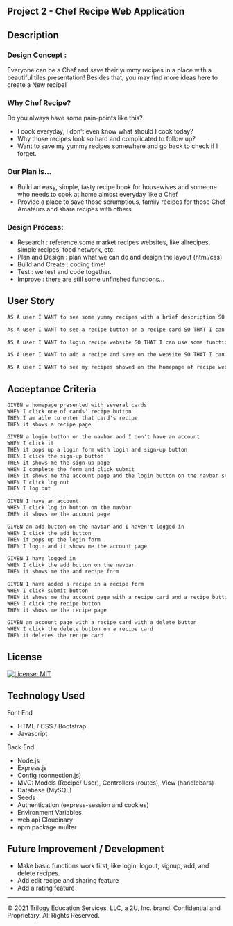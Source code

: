 ## Project 2 - Chef Recipe Web Application

## Description

### Design Concept :

Everyone can be a Chef and save their yummy recipes in a place with a beautiful tiles presentation! Besides that, you may find more ideas here to create a New recipe!

### Why Chef Recipe?

Do you always have some pain-points like this?

- I cook everyday, I don’t even know what should I cook today?
- Why those recipes look so hard and complicated to follow up?
- Want to save my yummy recipes somewhere and go back to check if I forget.

### Our Plan is…

- Build an easy, simple, tasty recipe book for housewives and someone who needs to cook at home almost everyday like a Chef
- Provide a place to save those scrumptious, family recipes for those Chef Amateurs and share recipes with others.

### Design Process:

- Research : reference some market recipes websites, like allrecipes, simple recipes, food network, etc.
- Plan and Design : plan what we can do and design the layout (html/css)
- Build and Create : coding time!
- Test : we test and code together.
- Improve : there are still some unfinshed functions...

## User Story

```md
AS A user I WANT to see some yummy recipes with a brief description SO THAT I can have an idea about what I can cook today

As A user I WANT to see a recipe button on a recipe card SO THAT I can quickly click it to enter a whole recipe

AS A user I WANT to login recipe website SO THAT I can use some functions on the website

AS A user I WANT to add a recipe and save on the website SO THAT I can check my recipes whenever I want

AS A user I WANT to see my recipes showed on the homepage of recipe website SO THAT I can share my recipes with others
```

## Acceptance Criteria

```md
GIVEN a homepage presented with several cards
WHEN I click one of cards' recipe button
THEN I am able to enter that card's recipe
THEN it shows a recipe page

GIVEN a login button on the navbar and I don't have an account
WHEN I click it
THEN it pops up a login form with login and sign-up button
THEN I click the sign-up button
THEN it shows me the sign-up page
WHEN I complete the form and click submit
THEN it shows me the account page and the login button on the navbar shows log out button  
WHEN I click log out
THEN I log out

GIVEN I have an account
WHEN I click log in button on the navbar
THEN it shows me the account page

GIVEN an add button on the navbar and I haven't logged in
WHEN I click the add button
THEN it pops up the login form
THEN I login and it shows me the account page

GIVEN I have logged in
WHEN I click the add button on the navbar
THEN it shows me the add recipe form

GIVEN I have added a recipe in a recipe form
WHEN I click submit button
THEN it shows me the account page with a recipe card and a recipe button
WHEN I click the recipe button
THEN it shows me the recipe page

GIVEN an account page with a recipe card with a delete button
WHEN I click the delete button on a recipe card
THEN it deletes the recipe card
```

## License

[![License: MIT](https://img.shields.io/badge/License-MIT-yellow.svg)](https://opensource.org/licenses/MIT)

## Technology Used

Font End

- HTML / CSS / Bootstrap
- Javascript

Back End

- Node.js
- Express.js
- Config (connection.js)
- MVC: Models (Recipe/ User), Controllers (routes), View (handlebars)
- Database (MySQL)
- Seeds
- Authentication (express-session and cookies)
- Environment Variables
- web api Cloudinary
- npm package multer

## Future Improvement / Development

- Make basic functions work first, like login, logout, signup, add, and delete recipes.
- Add edit recipe and sharing feature
- Add a rating feature

---

© 2021 Trilogy Education Services, LLC, a 2U, Inc. brand. Confidential and Proprietary. All Rights Reserved.
